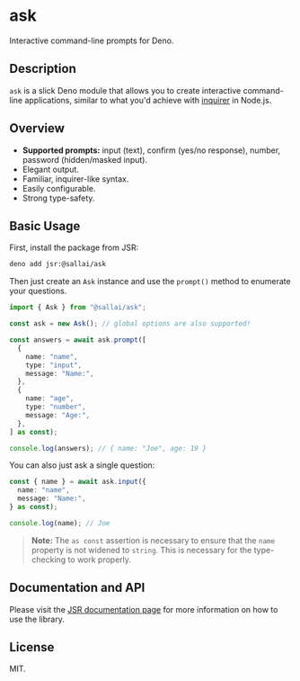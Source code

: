 # ask

Interactive command-line prompts for Deno.

## Description

`ask` is a slick Deno module that allows you to create interactive command-line
applications, similar to what you'd achieve with
[inquirer](https://www.npmjs.com/package/inquirer) in Node.js.

## Overview

- **Supported prompts:** input (text), confirm (yes/no response), number,
  password (hidden/masked input).
- Elegant output.
- Familiar, inquirer-like syntax.
- Easily configurable.
- Strong type-safety.

## Basic Usage

First, install the package from JSR:

```sh
deno add jsr:@sallai/ask
```

Then just create an `Ask` instance and use the `prompt()` method to enumerate
your questions.

```ts
import { Ask } from "@sallai/ask";

const ask = new Ask(); // global options are also supported!

const answers = await ask.prompt([
  {
    name: "name",
    type: "input",
    message: "Name:",
  },
  {
    name: "age",
    type: "number",
    message: "Age:",
  },
] as const);

console.log(answers); // { name: "Joe", age: 19 }
```

You can also just ask a single question:

```ts
const { name } = await ask.input({
  name: "name",
  message: "Name:",
} as const);

console.log(name); // Joe
```

> **Note:** The `as const` assertion is necessary to ensure that the `name`
> property is not widened to `string`. This is necessary for the type-checking
> to work properly.

## Documentation and API

Please visit the [JSR documentation page][docs] for more information on how to
use the library.

## License

MIT.

[docs]: https://jsr.io/@sallai/ask/doc
